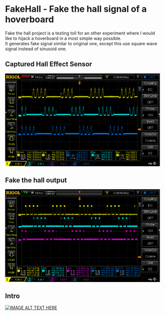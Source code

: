 # FakeHall - Fake the hall signal of a hoverboard 

Fake the hall project is a testing toll for an other experiment where  I would 
like to hijack a hoverboard in a most simple way possible.  
It generates fake signal similar to original one, except this use square wave
signal instead of sinusoid one.

## Captured Hall Effect Sensor
![Captured Hall Effect Sensor](./captured-hall-effect-sensor.png "Captured Hall Effect Sensor")

## Fake the hall output
![Fake the hall output](./simulated-hall-effect-sensor.png "Fake the hall output")

## Intro
[![IMAGE ALT TEXT HERE](http://img.youtube.com/vi/YOUTUBE_VIDEO_ID_HERE/0.jpg)](http://www.youtube.com/watch?v=YOUTUBE_VIDEO_ID_HERE)

